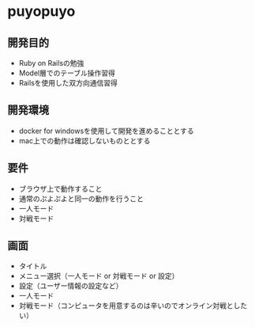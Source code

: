 # puyopuyo

## 開発目的
* Ruby on Railsの勉強
* Model層でのテーブル操作習得
* Railsを使用した双方向通信習得

## 開発環境
* docker for windowsを使用して開発を進めることとする
* mac上での動作は確認しないものととする

## 要件
* ブラウザ上で動作すること
* 通常のぷよぷよと同一の動作を行うこと
* 一人モード
* 対戦モード

## 画面
* タイトル
* メニュー選択（一人モード or 対戦モード or 設定）
* 設定（ユーザー情報の設定など）
* 一人モード
* 対戦モード（コンピュータを用意するのは辛いのでオンライン対戦としたい）

